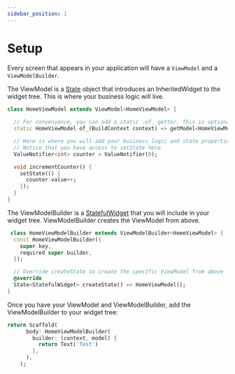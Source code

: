 ```yaml
---
sidebar_position: 1
---
```


# Setup

Every screen that appears in your application will have a `ViewModel` and a `ViewModelBuilder`.

The ViewModel is a [State](https://api.flutter.dev/flutter/widgets/State-class.html) object that introduces an InheritedWidget to the widget tree. This is where your business logic will live.

```dart
class HomeViewModel extends ViewModel<HomeViewModel> {
  
  // For convenience, you can add a static .of_ getter. This is optional
  static HomeViewModel of_(BuildContext context) => getModel<HomeViewModel>(context);

  // Here is where you will add your business logic and state properties
  // Notice that you have access to setState here
  ValueNotifier<int> counter = ValueNotifier(0);

  void incrementCounter() {
    setState(() {
      counter.value++;
    });
  }
}
```

The ViewModelBuilder is a [StatefulWidget](https://api.flutter.dev/flutter/widgets/StatefulWidget-class.html) that you will include in your widget tree. ViewModelBuilder creates the ViewModel from above.

```dart
 class HomeViewModelBuilder extends ViewModelBuilder<HomeViewModel> {
  const HomeViewModelBuilder({
    super.key,
    required super.builder,
  });

  // Override createState to create the specific ViewModel from above
  @override
  State<StatefulWidget> createState() => HomeViewModel();
}
 ```

 Once you have your ViewModel and ViewModelBuilder, add the ViewModelBuilder to your widget tree:
```dart
return Scaffold(
      body: HomeViewModelBuilder(
        builder: (context, model) {
          return Text('Test')
        },
      ),
    );
```